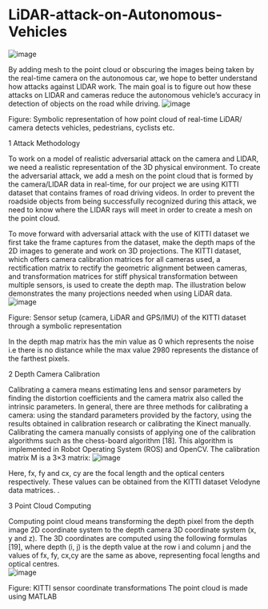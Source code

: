 # LiDAR-attack-on-Autonomous-Vehicles

![image](https://user-images.githubusercontent.com/70091050/208250556-8e6f4bcc-156f-48b4-bc29-f45d82217802.png)

By adding mesh to the point cloud or obscuring the images being taken by the real-time camera on the autonomous car, we hope to better understand how attacks against LIDAR work. The main goal is to figure out how these attacks on LIDAR and cameras reduce the autonomous vehicle’s accuracy in detection of objects on the road while driving.
 ![image](https://user-images.githubusercontent.com/70091050/208250677-ae2c14fe-5dad-4ba0-bb2c-ac9631e9e76e.png)

Figure: Symbolic representation of how point cloud of real-time LiDAR/ camera detects vehicles, pedestrians, cyclists etc.


1	Attack Methodology

To work on a model of realistic adversarial attack on the camera and LIDAR, we need a realistic representation of the 3D physical environment. To create the adversarial attack, we add a mesh on the point cloud that is formed by the camera/LIDAR data in real-time, for our project we are using KITTI dataset that contains frames of road driving videos. In order to prevent the roadside objects from being successfully recognized during this attack, we need to know where the LIDAR rays will meet in order to create a mesh on the point cloud.

To move forward with adversarial attack with the use of KITTI dataset we first take the frame captures from the dataset, make the depth maps of the 2D images to generate and work on 3D projections. The KITTI dataset, which offers camera calibration matrices for all cameras used, a rectification matrix to rectify the geometric alignment between cameras, and transformation matrices for stiff physical transformation between multiple sensors, is used to create the depth map. The illustration below demonstrates the many projections needed when using LiDAR data.
![image](https://user-images.githubusercontent.com/70091050/208250658-0029cbaf-6690-4e1e-ab4d-d57052ed1659.png)

 
Figure: Sensor setup (camera, LiDAR and GPS/IMU) of the KITTI dataset through a symbolic representation

In the depth map matrix has the min value as 0 which represents the noise i.e there is no distance while the max value 2980 represents the distance of the farthest pixels.


2	Depth Camera Calibration

Calibrating a camera means estimating lens and sensor parameters by finding the distortion coefficients and the camera matrix also called the intrinsic parameters. In general, there are three methods for calibrating a camera: using the standard parameters provided by the factory, using the results obtained in calibration research or calibrating the Kinect manually. Calibrating the camera manually consists of applying one of the calibration algorithms such as the chess-board algorithm [18]. This algorithm is implemented in Robot Operating System (ROS) and OpenCV. The calibration matrix M is a 3×3 matrix:
          ![image](https://user-images.githubusercontent.com/70091050/208250744-489112c0-f856-47cf-9430-5775f8795a82.png)
                                                                                      
Here, fx, fy and cx, cy are the focal length and the optical centers respectively. These values can be obtained from the KITTI dataset Velodyne data matrices.
.
 
3	Point Cloud Computing

Computing point cloud means transforming the depth pixel from the depth image 2D coordinate system to the depth camera 3D coordinate system (x, y and z). The 3D coordinates are computed using the following formulas [19], where depth (i, j) is the depth value at the row i and column j and the values of fx, fy, cx,cy are the same as above, representing focal lengths and optical centres.  
![image](https://user-images.githubusercontent.com/70091050/208250612-2abc94c6-78ba-4178-9a61-6de67f50b105.png)

Figure: KITTI sensor coordinate transformations
The point cloud is made using MATLAB
